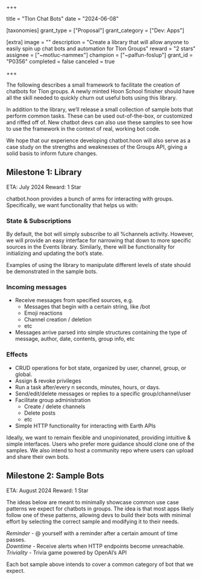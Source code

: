 +++

title = "Tlon Chat Bots"
date = "2024-06-08"

[taxonomies]
grant_type = ["Proposal"]
grant_category = ["Dev: Apps"]

[extra]
image = ""
description = "Create a library that will allow anyone to easily spin up chat bots and automation for Tlon Groups"
reward = "2 stars"
assignee = ["~motluc-nammex"]
champion = ["~palfun-foslup"]
grant_id = "P0356"
completed = false
canceled = true

+++

The following describes a small framework to facilitate the creation of chatbots for Tlon groups. A newly minted Hoon School finisher should have all the skill needed to quickly churn out useful bots using this library.

In addition to the library, we’ll release a small collection of sample bots that perform common tasks. These can be used out-of-the-box, or customized and riffed off of. New chatbot devs can also use these samples to see how to use the framework in the context of real, working bot code.

We hope that our experience developing chatbot.hoon will also serve as a case study on the strengths and weaknesses of the Groups API, giving a solid basis to inform future changes.


## Milestone 1: Library
ETA: July 2024
Reward: 1 Star

chatbot.hoon provides a bunch of arms for interacting with groups. Specifically, we want functionality that helps us with:

### State & Subscriptions
By default, the bot will simply subscribe to all %channels activity. However, we will provide an easy interface for narrowing that down to more specific sources in the Events library. Similarly, there will be functionality for initializing and updating the bot’s state.

Examples of using the library to manipulate different levels of state should be demonstrated in the sample bots.

### Incoming messages
- Receive messages from specified sources, e.g.
    - Messages that begin with a certain string, like /bot 
    - Emoji reactions
    - Channel creation / deletion
    - etc
- Messages arrive parsed into simple structures containing the type of message, author, date, contents, group info, etc

### Effects
- CRUD operations for bot state, organized by user, channel, group, or global.
- Assign & revoke privileges
- Run a task after/every n seconds, minutes, hours, or days.
- Send/edit/delete messages or replies to a specific group/channel/user
- Facilitate group administration
    - Create / delete channels
    - Delete posts
    - etc
- Simple HTTP functionality for interacting with Earth APIs

Ideally, we want to remain flexible and unopinionated, providing intuitive & simple interfaces. Users who prefer more guidance should clone one of the samples. We also intend to host a community repo where users can upload and share their own bots.

## Milestone 2: Sample Bots
ETA: August 2024
Reward: 1 Star

The ideas below are meant to minimally showcase common use case patterns we expect for chatbots in groups. The idea is that most apps likely follow one of these patterns, allowing devs to build their bots with minimal effort by selecting the correct sample and modifying it to their needs.

*Reminder* - @ yourself with a reminder after a certain amount of time passes.  
*Downtime* - Receive alerts when HTTP endpoints become unreachable.  
*Triviality* - Trivia game powered by OpenAI’s API

Each bot sample above intends to cover a common category of bot that we expect.


